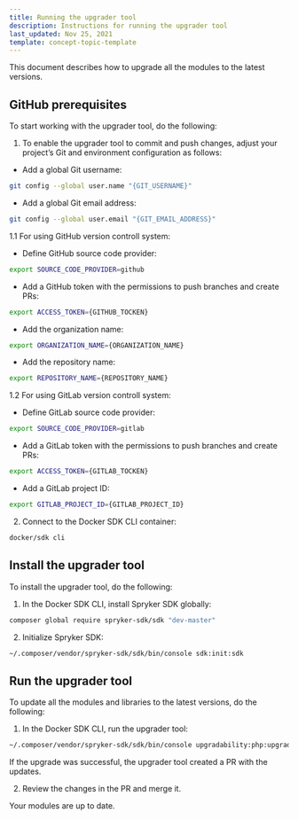```yaml
---
title: Running the upgrader tool
description: Instructions for running the upgrader tool
last_updated: Nov 25, 2021
template: concept-topic-template
---
```

This document describes how to upgrade all the modules to the latest versions.

## GitHub prerequisites

To start working with the upgrader tool, do the following:

1. To enable the upgrader tool to commit and push changes, adjust your project’s Git and environment configuration as follows:

  * Add a global Git username:
  ```bash
  git config --global user.name "{GIT_USERNAME}"
  ```

  * Add a global Git email address:
  ```bash
  git config --global user.email "{GIT_EMAIL_ADDRESS}"
  ```
  
1.1 For using GitHub version controll system: 

  * Define GitHub source code provider:
  ```bash
  export SOURCE_CODE_PROVIDER=github
  ```

  * Add a GitHub token with the permissions to push branches and create PRs:
  ```bash
  export ACCESS_TOKEN={GITHUB_TOCKEN}
  ```

  * Add the organization name:
  ```bash
  export ORGANIZATION_NAME={ORGANIZATION_NAME}
  ```

  * Add the repository name:
  ```bash
  export REPOSITORY_NAME={REPOSITORY_NAME}
  ```

1.2 For using GitLab version controll system: 

  * Define GitLab source code provider:
  ```bash
  export SOURCE_CODE_PROVIDER=gitlab
  ```

  * Add a GitLab token with the permissions to push branches and create PRs:
  ```bash
  export ACCESS_TOKEN={GITLAB_TOCKEN}
  ```

 * Add a GitLab project ID:
  ```bash
  export GITLAB_PROJECT_ID={GITLAB_PROJECT_ID}
  ```

2. Connect to the Docker SDK CLI container:
```bash
docker/sdk cli
```

## Install the upgrader tool

To install the upgrader tool, do the following:

1. In the Docker SDK CLI, install Spryker SDK globally:
```bash
composer global require spryker-sdk/sdk "dev-master"
```

2. Initialize Spryker SDK:
```bash
~/.composer/vendor/spryker-sdk/sdk/bin/console sdk:init:sdk
```

## Run the upgrader tool

To update all the modules and libraries to the latest versions, do the following:

1. In the Docker SDK CLI, run the upgrader tool:
```bash
~/.composer/vendor/spryker-sdk/sdk/bin/console upgradability:php:upgrade
```

If the upgrade was successful, the upgrader tool created a PR with the updates.

2. Review the changes in the PR and merge it.

Your modules are up to date.
